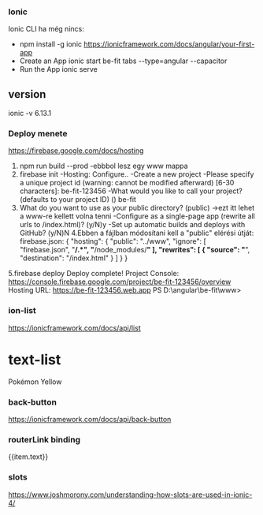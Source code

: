 ### Ionic

Ionic CLI ha még nincs:
- npm install -g ionic
https://ionicframework.com/docs/angular/your-first-app
- Create an App
ionic start be-fit tabs --type=angular --capacitor
- Run the App
ionic serve

## version
ionic -v
6.13.1


### Deploy menete
https://firebase.google.com/docs/hosting
1. npm run build --prod
-ebbbol lesz egy www mappa
2. firebase init
-Hosting: Configure..
-Create a new project
-Please specify a unique project id (warning: cannot be modified afterward) [6-30 characters]: be-fit-123456
-What would you like to call your project? (defaults to your project ID) () be-fit
3. What do you want to use as your public directory? (public) ->ezt itt lehet a www-re kellett volna tenni
-Configure as a single-page app (rewrite all urls to /index.html)? (y/N)y
-Set up automatic builds and deploys with GitHub? (y/N)N
4.Ebben a fájlban módosítani kell a "public" elérési útját: firebase.json:
{
  "hosting": {
    "public": "../www",
    "ignore": [
      "firebase.json",
      "**/.*",
      "**/node_modules/**"
    ],
    "rewrites": [
      {
        "source": "**",
        "destination": "/index.html"
      }
    ]
  }
}

5.firebase deploy 
Deploy complete!
Project Console: https://console.firebase.google.com/project/be-fit-123456/overview
Hosting URL: https://be-fit-123456.web.app
PS D:\angular\be-fit\www> 

### ion-list
https://ionicframework.com/docs/api/list
# text-list
<ion-list>
  <ion-item>
    <ion-label>Pokémon Yellow</ion-label>
  </ion-item>
</ion-list>


### back-button
https://ionicframework.com/docs/api/back-button
<!-- Default back button -->
<ion-header>
  <ion-toolbar>
    <ion-buttons slot="start">
      <ion-back-button></ion-back-button>
    </ion-buttons>
  </ion-toolbar>
</ion-header>


### routerLink binding
<ion-list>
  <ion-item *ngFor = "let item of items">
    <a [routerLink] = item.link > {{item.text}} </a>
  </ion-item>
</ion-list>


### slots
https://www.joshmorony.com/understanding-how-slots-are-used-in-ionic-4/
